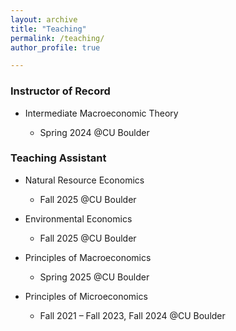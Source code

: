 ```yaml
---
layout: archive
title: "Teaching"
permalink: /teaching/
author_profile: true

---
```


### Instructor of Record
* Intermediate Macroeconomic Theory
  * Spring 2024 @CU Boulder

  [comment]: # (* Average Teaching Evaluation Score: 4.94/6)

### Teaching Assistant
* Natural Resource Economics
   * Fall 2025 @CU Boulder

* Environmental Economics
   * Fall 2025 @CU Boulder

* Principles of Macroeconomics
  * Spring 2025 @CU Boulder
 
  [comment]: # ( * Average Teaching Evaluation Score: 4.98/6 )

* Principles of Microeconomics
  * Fall 2021 – Fall 2023, Fall 2024 @CU Boulder
  
  [comment]: # (* Average Teaching Evaluation Score: 5.15/6 )
